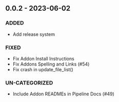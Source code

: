 ## 0.0.2 - 2023-06-02 
 
### ADDED 
- Add release system

### FIXED 
- Fix Addon Install Instructions
- Fix Addons Spelling and Links (#54)
- Fix crash in update_file_list()

### UN-CATEGORIZED 
- Include Addon READMEs in Pipeline Docs (#49)

